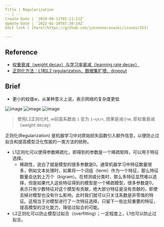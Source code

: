 ```yaml
---
Title | Regularization
-- | --
Create Date | `2019-09-11T01:11:11Z`
Update Date | `2022-01-20T07:30:14Z`
Edit link | [here](https://github.com/junxnone/aiwiki/issues/252)

---
```


## Reference
- [权重衰减（weight decay）与学习率衰减（learning rate decay）](https://blog.csdn.net/program_developer/article/details/80867468)
- [正则化方法：L1和L2 regularization、数据集扩增、dropout](https://blog.csdn.net/u012162613/article/details/44261657)

## Brief
- 更小的权值w，从某种意义上说，表示网络的复杂度更低


![image](https://user-images.githubusercontent.com/2216970/64660983-568f3a00-d475-11e9-8fca-aab3fd6abee6.png)
![image](https://user-images.githubusercontent.com/2216970/64660987-5a22c100-d475-11e9-8c62-6fcd13d1fd20.png)
![image](https://user-images.githubusercontent.com/2216970/64660989-5c851b00-d475-11e9-99b6-587a1666b98d.png)

> 使用L2正则化时, w前面系数由 `1` 变为 `1−ηλ/n`, 效果是减小w, 即权重衰减（weight decay）


正则化(Regularization) 是机器学习中对原始损失函数引入额外信息，以便防止过拟合和提高模型泛化性能的一类方法的统称。
- L1正则化可以使得参数稀疏化，即得到的参数是一个稀疏矩阵，可以用于特征选择。
  - 稀疏性，说白了就是模型的很多参数是0。通常机器学习中特征数量很多，例如文本处理时，如果将一个词组（term）作为一个特征，那么特征数量会达到上万个（bigram）。在预测或分类时，那么多特征显然难以选择，但是如果代入这些特征得到的模型是一个稀疏模型，很多参数是0，表示只有少数特征对这个模型有贡献，绝大部分特征是没有贡献的，即使去掉对模型也没有什么影响，此时我们就可以只关注系数是非零值的特征。这相当于对模型进行了一次特征选择，只留下一些比较重要的特征，提高模型的泛化能力，降低过拟合的可能。
- L2正则化可以防止模型过拟合（overfitting）；一定程度上，L1也可以防止过拟合。
